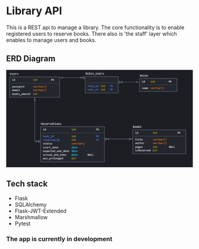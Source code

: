 # Library API
This is a REST api to manage a library. The core functionality is to enable registered users to reserve books. There also is 'the staff' layer which enables to manage users and books.

## ERD Diagram
![alt text](https://github.com/Suijn/Library/blob/master/diagram_erd.png?raw=true)

## Tech stack
- Flask
- SQLAlchemy
- Flask-JWT-Extended
- Marshmallow
- Pytest

### The app is currently in development

